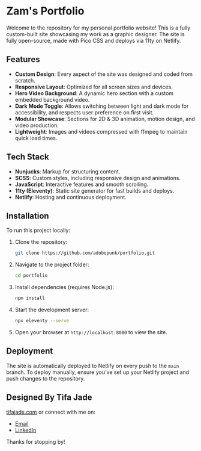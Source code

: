 # Zam's Portfolio

Welcome to the repository for my personal portfolio website! This is a fully custom-built site showcasing my work as a graphic designer. The site is fully open-source, made with Pico CSS and deploys via 11ty on Netlify.

## Features

- **Custom Design**: Every aspect of the site was designed and coded from scratch.
- **Responsive Layout**: Optimized for all screen sizes and devices.
- **Hero Video Background**: A dynamic hero section with a custom embedded background video.
- **Dark Mode Toggle**: Allows switching between light and dark mode for accessibility, and respects user preference on first visit.
- **Modular Showcase**: Sections for 2D & 3D animation, motion design, and video production.
- **Lightweight**: Images and videos compressed with ffmpeg to maintain quick load times.

## Tech Stack

- **Nunjucks**: Markup for structuring content.
- **SCSS**: Custom styles, including responsive design and animations.
- **JavaScript**: Interactive features and smooth scrolling.
- **11ty (Eleventy)**: Static site generator for fast builds and deploys.
- **Netlify**: Hosting and continuous deployment.

## Installation

To run this project locally:

1. Clone the repository:
   ```bash
   git clone https://github.com/adobopunk/portfolio.git
   ```
2. Navigate to the project folder:
   ```bash
   cd portfolio
   ```
3. Install dependencies (requires Node.js):
   ```bash
   npm install
   ```
4. Start the development server:
   ```bash
   npx eleventy --serve
   ```
5. Open your browser at `http://localhost:8080` to view the site.

## Deployment

The site is automatically deployed to Netlify on every push to the `main` branch. To deploy manually, ensure you’ve set up your Netlify project and push changes to the repository.

## Designed By Tifa Jade

[tifajade.com](https://tifajade.com) or connect with me on:

- [Email](mailto:hi@tifajade.com)
- [LinkedIn](https://www.linkedin.com/in/tifajade/)

Thanks for stopping by!
